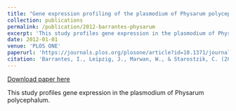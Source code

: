 ```yaml
---
title: "Gene expression profiling of the plasmodium of Physarum polycephalum"
collection: publications
permalink: /publication/2012-barrantes-physarum
excerpt: 'This study profiles gene expression in the plasmodium of Physarum polycephalum.'
date: 2012-01-01
venue: 'PLOS ONE'
paperurl: 'https://journals.plos.org/plosone/article?id=10.1371/journal.pone.0029648'
citation: 'Barrantes, I., Leipzig, J., Marwan, W., & Starostzik, C. (2012). Gene expression profiling of the plasmodium of Physarum polycephalum. PLOS ONE, 7(1), e29648.'
---
```


[Download paper here](https://journals.plos.org/plosone/article?id=10.1371/journal.pone.0029648)

This study profiles gene expression in the plasmodium of Physarum polycephalum.